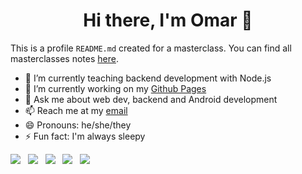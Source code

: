 <h1 align="center">Hi there, I'm Omar 👋</h1>

This is a profile `README.md` created for a masterclass. You can find all masterclasses notes [here](https://github.com/StratocasterO/masterclasses-it-academy).

- 🌱 I’m currently teaching backend development with Node.js
- 🔭 I’m currently working on my [Github Pages](http://stratocasteroo.github.io)
- 💬 Ask me about web dev, backend and Android development
- 📫 Reach me at my [email](mailto:omarolmedoferrer@hotmail.com)
- 😄 Pronouns: he/she/they
- ⚡ Fun fact: I'm always sleepy

<img src="https://img.shields.io/badge/HTML%20-%23F7DF1E.svg?&style=for-the-badge&color=E34F26" />&nbsp;&nbsp;
<img src="https://img.shields.io/badge/css%20-%23F7DF1E.svg?&style=for-the-badge&color=5BA8EE" />&nbsp;&nbsp;
<img src="https://img.shields.io/badge/JavaScript%20-%23F7DF1E.svg?&style=for-the-badge&color=F7DF1E" />&nbsp;&nbsp;
<img src="https://img.shields.io/badge/Vue.js%20-%23F7DF1E.svg?&style=for-the-badge&color=41B883" />&nbsp;&nbsp;
<img src="https://img.shields.io/badge/react%20-%23F7DF1E.svg?&style=for-the-badge&color=00D8FF" />&nbsp;&nbsp;

<!--
**StratocasterOO/StratocasterOO** is a ✨ _special_ ✨ repository because its `README.md` (this file) appears on your GitHub profile.

Here are some ideas to get you started:

- 👯 I’m looking to collaborate on ...
- 🤔 I’m looking for help with ...
-->
